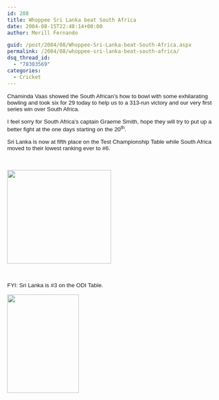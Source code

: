 ```yaml
---
id: 288
title: Whoppee Sri Lanka beat South Africa
date: 2004-08-15T22:48:14+00:00
author: Merill Fernando

guid: /post/2004/08/Whoppee-Sri-Lanka-beat-South-Africa.aspx
permalink: /2004/08/whoppee-sri-lanka-beat-south-africa/
dsq_thread_id:
  - "78303569"
categories:
  - Cricket
---
```



<div class=Section1>

<p class=MsoNormal><font size=2 face=Arial><span style='font-size:10.0pt;
font-family:Arial'>Chaminda Vaas showed the South African&#8217;s how to bowl
with some exhilarating bowling and took six for 29 today to help us to a
313-run victory and our very first series win over South Africa. <o:p></o:p></span></font></p>

<p class=MsoNormal><font size=2 face=Arial><span style='font-size:10.0pt;
font-family:Arial'>I feel sorry for <st1:country-region w:st="on"><st1:place
 w:st="on">South Africa</st1:place></st1:country-region>&#8217;s captain Graeme
Smith, hope they will try to put up a better fight at the one days starting on
the 20<sup>th</sup>. <o:p></o:p></span></font></p>

<p class=MsoNormal><st1:country-region w:st="on"><font size=2 face=Arial><span
 style='font-size:10.0pt;font-family:Arial'>Sri Lanka</span></font></st1:country-region><font
size=2 face=Arial><span style='font-size:10.0pt;font-family:Arial'> is now at
fifth place on the Test Championship Table while <st1:country-region w:st="on"><st1:place
 w:st="on">South Africa</st1:place></st1:country-region> moved to their lowest
ranking ever to #6.<o:p></o:p></span></font></p>

<p class=MsoNormal><font size=2 face=Arial><span style='font-size:10.0pt;
font-family:Arial'><o:p>&nbsp;</o:p></span></font></p>

<p class=MsoNormal><font size=2 face=Arial><span style='font-size:10.0pt;
font-family:Arial'><img width=242 height=218 id=" x0000 i1025"
src="http://www.merill.net/wp-content/uploads/contentbinary/image001123.jpg"><o:p></o:p></span></font></p>

<p class=MsoNormal><font size=2 face=Arial><span style='font-size:10.0pt;
font-family:Arial'><o:p>&nbsp;</o:p></span></font></p>

<p class=MsoNormal><font size=2 face=Arial><span style='font-size:10.0pt;
font-family:Arial'>FYI: <st1:country-region w:st="on"><st1:place w:st="on">Sri
  Lanka</st1:place></st1:country-region> is #3 on the ODI Table.<o:p></o:p></span></font></p>

<p class=MsoNormal><font size=2 face=Arial><span style='font-size:10.0pt;
font-family:Arial'><img width=167 height=229 id=" x0000 i1028"
src="http://www.merill.net/wp-content/uploads/contentbinary/image0021.jpg"><o:p></o:p></span></font></p>

</div>

